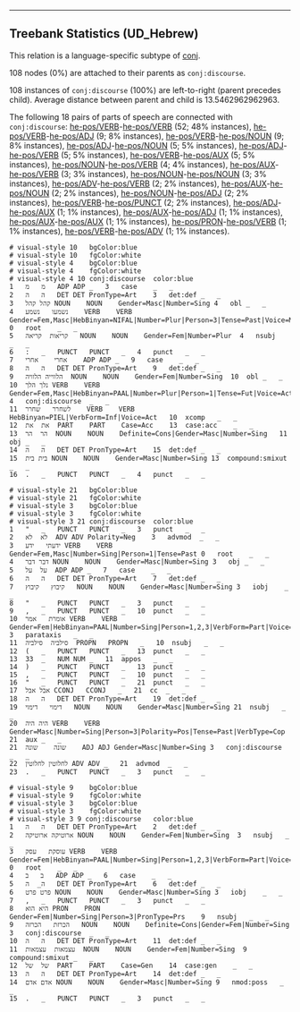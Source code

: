 

--------------------------------------------------------------------------------

## Treebank Statistics (UD_Hebrew)

This relation is a language-specific subtype of [conj]().

108 nodes (0%) are attached to their parents as `conj:discourse`.

108 instances of `conj:discourse` (100%) are left-to-right (parent precedes child).
Average distance between parent and child is 13.5462962962963.

The following 18 pairs of parts of speech are connected with `conj:discourse`: [he-pos/VERB]()-[he-pos/VERB]() (52; 48% instances), [he-pos/VERB]()-[he-pos/ADJ]() (9; 8% instances), [he-pos/VERB]()-[he-pos/NOUN]() (9; 8% instances), [he-pos/ADJ]()-[he-pos/NOUN]() (5; 5% instances), [he-pos/ADJ]()-[he-pos/VERB]() (5; 5% instances), [he-pos/VERB]()-[he-pos/AUX]() (5; 5% instances), [he-pos/NOUN]()-[he-pos/VERB]() (4; 4% instances), [he-pos/AUX]()-[he-pos/VERB]() (3; 3% instances), [he-pos/NOUN]()-[he-pos/NOUN]() (3; 3% instances), [he-pos/ADV]()-[he-pos/VERB]() (2; 2% instances), [he-pos/AUX]()-[he-pos/NOUN]() (2; 2% instances), [he-pos/NOUN]()-[he-pos/ADJ]() (2; 2% instances), [he-pos/VERB]()-[he-pos/PUNCT]() (2; 2% instances), [he-pos/ADJ]()-[he-pos/AUX]() (1; 1% instances), [he-pos/AUX]()-[he-pos/ADJ]() (1; 1% instances), [he-pos/AUX]()-[he-pos/AUX]() (1; 1% instances), [he-pos/PRON]()-[he-pos/VERB]() (1; 1% instances), [he-pos/VERB]()-[he-pos/ADV]() (1; 1% instances).


~~~ conllu
# visual-style 10	bgColor:blue
# visual-style 10	fgColor:white
# visual-style 4	bgColor:blue
# visual-style 4	fgColor:white
# visual-style 4 10 conj:discourse	color:blue
1	מ	מ	ADP	ADP	_	3	case	_	_
2	ה	ה	DET	DET	PronType=Art	3	det:def	_	_
3	קהל	קהל	NOUN	NOUN	Gender=Masc|Number=Sing	4	obl	_	_
4	נשמעו	נשמע	VERB	VERB	Gender=Fem,Masc|HebBinyan=NIFAL|Number=Plur|Person=3|Tense=Past|Voice=Mid	0	root	_	_
5	קריאות	קריאה	NOUN	NOUN	Gender=Fem|Number=Plur	4	nsubj	_	_
6	:	_	PUNCT	PUNCT	_	4	punct	_	_
7	אחרי	אחרי	ADP	ADP	_	9	case	_	_
8	ה	ה	DET	DET	PronType=Art	9	det:def	_	_
9	הלווייה	הלוויה	NOUN	NOUN	Gender=Fem|Number=Sing	10	obl	_	_
10	נלך	הלך	VERB	VERB	Gender=Fem,Masc|HebBinyan=PAAL|Number=Plur|Person=1|Tense=Fut|Voice=Act	4	conj:discourse	_	_
11	לשחרר	שחרר	VERB	VERB	HebBinyan=PIEL|VerbForm=Inf|Voice=Act	10	xcomp	_	_
12	את	את	PART	PART	Case=Acc	13	case:acc	_	_
13	הר	הר	NOUN	NOUN	Definite=Cons|Gender=Masc|Number=Sing	11	obj	_	_
14	ה	ה	DET	DET	PronType=Art	15	det:def	_	_
15	בית	בית	NOUN	NOUN	Gender=Masc|Number=Sing	13	compound:smixut	_	_
16	.	_	PUNCT	PUNCT	_	4	punct	_	_

~~~


~~~ conllu
# visual-style 21	bgColor:blue
# visual-style 21	fgColor:white
# visual-style 3	bgColor:blue
# visual-style 3	fgColor:white
# visual-style 3 21 conj:discourse	color:blue
1	"	_	PUNCT	PUNCT	_	3	punct	_	_
2	לא	לא	ADV	ADV	Polarity=Neg	3	advmod	_	_
3	ידעתי	ידע	VERB	VERB	Gender=Fem,Masc|Number=Sing|Person=1|Tense=Past	0	root	_	_
4	דבר	דבר	NOUN	NOUN	Gender=Masc|Number=Sing	3	obj	_	_
5	על	על	ADP	ADP	_	7	case	_	_
6	ה	ה	DET	DET	PronType=Art	7	det:def	_	_
7	קיבוץ	קיבוץ	NOUN	NOUN	Gender=Masc|Number=Sing	3	iobj	_	_
8	"	_	PUNCT	PUNCT	_	3	punct	_	_
9	,	_	PUNCT	PUNCT	_	10	punct	_	_
10	אומרת	אמר	VERB	VERB	Gender=Fem|HebBinyan=PAAL|Number=Sing|Person=1,2,3|VerbForm=Part|Voice=Act	3	parataxis	_	_
11	סילביה	סילביה	PROPN	PROPN	_	10	nsubj	_	_
12	(	_	PUNCT	PUNCT	_	13	punct	_	_
13	33	_	NUM	NUM	_	11	appos	_	_
14	)	_	PUNCT	PUNCT	_	13	punct	_	_
15	,	_	PUNCT	PUNCT	_	10	punct	_	_
16	"	_	PUNCT	PUNCT	_	21	punct	_	_
17	אבל	אבל	CCONJ	CCONJ	_	21	cc	_	_
18	ה	ה	DET	DET	PronType=Art	19	det:def	_	_
19	דימוי	דימוי	NOUN	NOUN	Gender=Masc|Number=Sing	21	nsubj	_	_
20	היה	היה	VERB	VERB	Gender=Masc|Number=Sing|Person=3|Polarity=Pos|Tense=Past|VerbType=Cop	21	aux	_	_
21	שונה	שונה	ADJ	ADJ	Gender=Masc|Number=Sing	3	conj:discourse	_	_
22	לחלוטין	לחלוטין	ADV	ADV	_	21	advmod	_	_
23	.	_	PUNCT	PUNCT	_	3	punct	_	_

~~~


~~~ conllu
# visual-style 9	bgColor:blue
# visual-style 9	fgColor:white
# visual-style 3	bgColor:blue
# visual-style 3	fgColor:white
# visual-style 3 9 conj:discourse	color:blue
1	ה	ה	DET	DET	PronType=Art	2	det:def	_	_
2	ארוטיקה	ארוטיקה	NOUN	NOUN	Gender=Fem|Number=Sing	3	nsubj	_	_
3	עוסקת	עסק	VERB	VERB	Gender=Fem|HebBinyan=PAAL|Number=Sing|Person=1,2,3|VerbForm=Part|Voice=Act	0	root	_	_
4	ב	ב	ADP	ADP	_	6	case	_	_
5	ה_	ה	DET	DET	PronType=Art	6	det:def	_	_
6	פרט	פרט	NOUN	NOUN	Gender=Masc|Number=Sing	3	iobj	_	_
7	,	_	PUNCT	PUNCT	_	3	punct	_	_
8	היא	הוא	PRON	PRON	Gender=Fem|Number=Sing|Person=3|PronType=Prs	9	nsubj	_	_
9	הכרזת	הכרזה	NOUN	NOUN	Definite=Cons|Gender=Fem|Number=Sing	3	conj:discourse	_	_
10	ה	ה	DET	DET	PronType=Art	11	det:def	_	_
11	עצמאות	עצמאות	NOUN	NOUN	Gender=Fem|Number=Sing	9	compound:smixut	_	_
12	של	של	PART	PART	Case=Gen	14	case:gen	_	_
13	ה	ה	DET	DET	PronType=Art	14	det:def	_	_
14	אדם	אדם	NOUN	NOUN	Gender=Masc|Number=Sing	9	nmod:poss	_	_
15	.	_	PUNCT	PUNCT	_	3	punct	_	_

~~~


